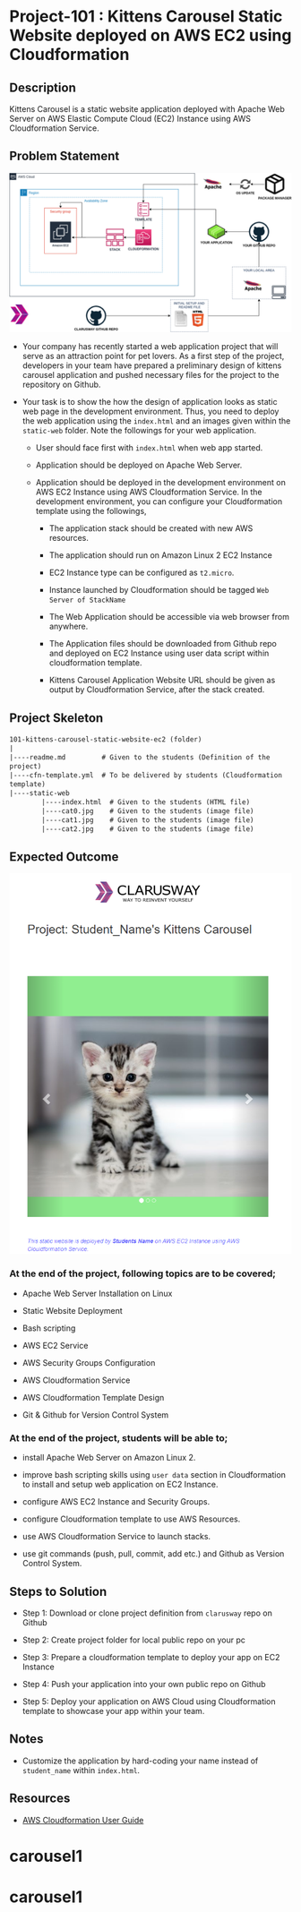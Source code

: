 # Project-101 : Kittens Carousel Static Website deployed on AWS EC2 using Cloudformation

## Description
Kittens Carousel is a static website application deployed with Apache Web Server on AWS Elastic Compute Cloud (EC2) Instance using AWS Cloudformation Service. 

## Problem Statement

![Project_101](Pro_Project_101.png)

- Your company has recently started a web application project that will serve as an attraction point for pet lovers. As a first step of the project, developers in your team have prepared a preliminary design of kittens carousel application and pushed necessary files for the project to the repository on Github. 

- Your task is to show the how the design of application looks as static web page in the development environment. Thus, you need to deploy the web application using the `index.html` and an images given within the `static-web` folder. Note the followings for your web application.
   
   - User should face first with `index.html` when web app started.

   - Application should be deployed on Apache Web Server.

   - Application should be deployed in the development environment on AWS EC2 Instance using AWS Cloudformation Service. In the development environment, you can configure your Cloudformation template using the followings,

      - The application stack should be created with new AWS resources. 
   
      - The application should run on Amazon Linux 2 EC2 Instance

      - EC2 Instance type can be configured as `t2.micro`.

      - Instance launched by Cloudformation should be tagged `Web Server of StackName` 

      - The Web Application should be accessible via web browser from anywhere.

      - The Application files should be downloaded from Github repo and deployed on EC2 Instance using user data script within cloudformation template. 

      - Kittens Carousel Application Website URL should be given as output by Cloudformation Service, after the stack created.

## Project Skeleton 

```
101-kittens-carousel-static-website-ec2 (folder)
|
|----readme.md         # Given to the students (Definition of the project)          
|----cfn-template.yml  # To be delivered by students (Cloudformation template)
|----static-web
        |----index.html  # Given to the students (HTML file)
        |----cat0.jpg    # Given to the students (image file)
        |----cat1.jpg    # Given to the students (image file)
        |----cat2.jpg    # Given to the students (image file)
```

## Expected Outcome

![Project 101 : Kittens Carousel Application Snapshot](./project-101-snapshot.png)

### At the end of the project, following topics are to be covered;

- Apache Web Server Installation on Linux

- Static Website Deployment

- Bash scripting

- AWS EC2 Service

- AWS Security Groups Configuration

- AWS Cloudformation Service

- AWS Cloudformation Template Design

- Git & Github for Version Control System

### At the end of the project, students will be able to;

- install Apache Web Server on Amazon Linux 2.

- improve bash scripting skills using `user data` section in Cloudformation to install and setup web application on EC2 Instance.

- configure AWS EC2 Instance and Security Groups.

- configure Cloudformation template to use AWS Resources.

- use AWS Cloudformation Service to launch stacks.

- use git commands (push, pull, commit, add etc.) and Github as Version Control System.

## Steps to Solution
  
- Step 1: Download or clone project definition from `clarusway` repo on Github 

- Step 2: Create project folder for local public repo on your pc

- Step 3: Prepare a cloudformation template to deploy your app on EC2 Instance

- Step 4: Push your application into your own public repo on Github

- Step 5: Deploy your application on AWS Cloud using Cloudformation template to showcase your app within your team.

## Notes

- Customize the application by hard-coding your name instead of `student_name` within `index.html`.

## Resources

- [AWS Cloudformation User Guide](https://docs.aws.amazon.com/AWSCloudFormation/latest/UserGuide/Welcome.html)
# carousel1
# carousel1
